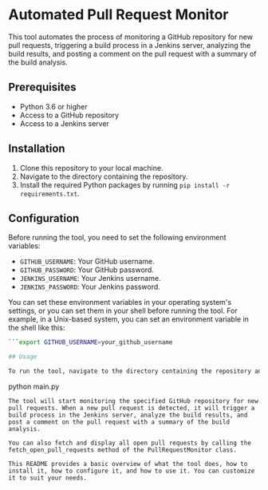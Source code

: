 # Automated Pull Request Monitor

This tool automates the process of monitoring a GitHub repository for new pull requests, triggering a build process in a Jenkins server, analyzing the build results, and posting a comment on the pull request with a summary of the build analysis.

## Prerequisites

- Python 3.6 or higher
- Access to a GitHub repository
- Access to a Jenkins server

## Installation

1. Clone this repository to your local machine.
2. Navigate to the directory containing the repository.
3. Install the required Python packages by running `pip install -r requirements.txt`.

## Configuration

Before running the tool, you need to set the following environment variables:

- `GITHUB_USERNAME`: Your GitHub username.
- `GITHUB_PASSWORD`: Your GitHub password.
- `JENKINS_USERNAME`: Your Jenkins username.
- `JENKINS_PASSWORD`: Your Jenkins password.

You can set these environment variables in your operating system's settings, or you can set them in your shell before running the tool. For example, in a Unix-based system, you can set an environment variable in the shell like this:

```bash
```export GITHUB_USERNAME=your_github_username

## Usage

To run the tool, navigate to the directory containing the repository and run the main.py script:

``` 
python main.py
```
The tool will start monitoring the specified GitHub repository for new pull requests. When a new pull request is detected, it will trigger a build process in the Jenkins server, analyze the build results, and post a comment on the pull request with a summary of the build analysis.

You can also fetch and display all open pull requests by calling the fetch_open_pull_requests method of the PullRequestMonitor class.

This README provides a basic overview of what the tool does, how to install it, how to configure it, and how to use it. You can customize it to suit your needs.
